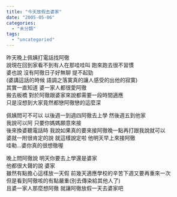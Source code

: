 ```yaml
---
title: "今天放假去婆家"
date: "2005-05-06"
categories: 
  - "未分類"
tags: 
  - "uncategoried"
---
```


昨天晚上佩姨打電話找阿徹  
說現在回到家看不到有人在那哇哇叫 跑來跑去很不習慣  
婆也說 沒有阿徹日子好無聊 提不起勁  
(婆講這話的時候 語調之落寞真的讓人感受的出他的寂寞)  
其實一直知道 婆一家人都很愛阿徹  
搬去板橋 對於阿徹跟婆家來說都需要一段時間適應  
只是沒想到大家竟然都戀阿徹戀的這麼深

佩姨問可不可以 以後週一到週四阿徹去上學 然後週五到他家  
我說可以阿 只要你媽媽願意來接  
後來換婆聽電話時 我說如果真的要來接阿徹晚一點再打跟我說就可以  
婆就一附很肯定的說 就這樣說定啦 他明天早上來接阿徹  
哇勒...婆你真的很想徹喔

晚上問阿徹說 明天你要去上學還是婆家  
他都很大聲的說 婆家  
雖然有點擔心這樣放一天假 前幾天適應學校的辛苦下週又要再重來一次  
但是看到阿徹咳的有點嚴重(別去傳染給其他人了)  
且婆一家人那麼想阿徹 就讓阿徹放假一天去婆家吧
